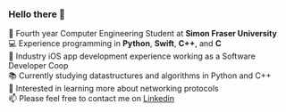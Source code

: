 ### Hello there 👋
:school: Fourth year Computer Engineering Student at **Simon Fraser University**    
:computer: Experience programming in **Python**, **Swift**, **C++**, and **C**  
:iphone: Industry iOS app development experience working as a Software Developer Coop  
:books: Currently studying datastructures and algorithms in Python and C++  
:seedling: Interested in learning more about networking protocols  
:mailbox: Please feel free to contact me on [Linkedin](https://www.linkedin.com/in/matthew-chute/)  